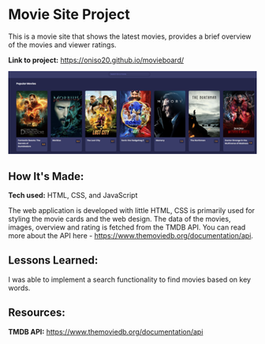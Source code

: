 # Movie Site Project

This is a movie site that shows the latest movies, provides a brief overview of the movies and viewer ratings.

**Link to project:** https://oniso20.github.io/movieboard/

![alt tag](moviesite.png?raw=true 'Movie List')

## How It's Made:

**Tech used:** HTML, CSS, and JavaScript

The web application is developed with little HTML, CSS is primarily used for styling the movie cards and the web design. The data of the movies, images, overview and rating is fetched from the TMDB API. You can read more about the API here - https://www.themoviedb.org/documentation/api.

## Lessons Learned:

I was able to implement a search functionality to find movies based on key words.

## Resources:

**TMDB API:** https://www.themoviedb.org/documentation/api
